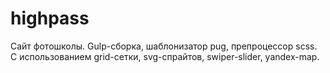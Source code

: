 # highpass
Сайт фотошколы.
Gulp-сборка, шаблонизатор pug, препроцессор scss. C использованием grid-сетки, svg-спрайтов, swiper-slider, yandex-map.

